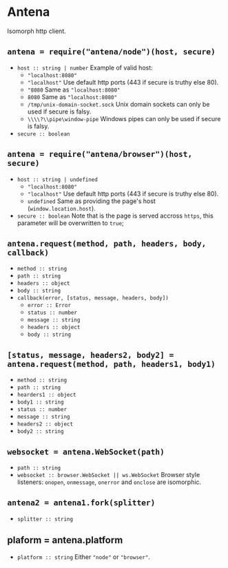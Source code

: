 # Antena

Isomorph http client.

## `antena = require("antena/node")(host, secure)`

* `host :: string | number`
  Example of valid host:
  * `"localhost:8080"`
  * `"localhost"`
    Use default http ports (443 if secure is truthy else 80).
  * `"8080`
    Same as `"localhost:8080"`
  * `8080`
    Same as `"localhost:8080"`
  * `/tmp/unix-domain-socket.sock`
    Unix domain sockets can only be used if secure is falsy.
  * `\\\\?\\pipe\window-pipe`
    Windows pipes can only be used if secure is falsy.
* `secure :: boolean` 

## `antena = require("antena/browser")(host, secure)`

* `host :: string | undefined`
  * `"localhost:8080"`
  * `"localhost"`
    Use default http ports (443 if secure is truthy else 80).
  * `undefined`
    Same as providing the page's host (`window.location.host`).
* `secure :: boolean`
  Note that is the page is served accross `https`, this parameter will be overwritten to `true`;

## `antena.request(method, path, headers, body, callback)`

* `method :: string`
* `path :: string`
* `headers :: object`
* `body :: string`
* `callback(error, [status, message, headers, body])`
  * `error :: Error`
  * `status :: number`
  * `message :: string`
  * `headers :: object`
  * `body :: string`

## `[status, message, headers2, body2] = antena.request(method, path, headers1, body1)`

* `method :: string`
* `path :: string`
* `hearders1 :: object`
* `body1 :: string`
* `status :: number`
* `message :: string`
* `headers2 :: object`
* `body2 :: string`

## `websocket = antena.WebSocket(path)`

* `path :: string`
* `websocket :: browser.WebSocket || ws.WebSocket`
  Browser style listeners: `onopen`, `onmessage`, `onerror` and `onclose` are isomorphic.

## `antena2 = antena1.fork(splitter)`

* `splitter :: string`

## plaform = antena.platform

* `platform :: string`
  Either `"node"` or `"browser"`.
